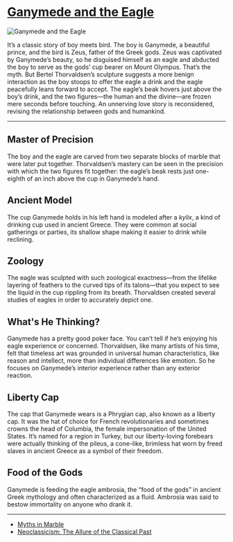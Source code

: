 # [Ganymede and the Eagle](http://artstories.artsmia.org/#/o/1629)
![Ganymede and the Eagle](http://api.artsmia.org/images/1629/large.jpg)

It’s a classic story of boy meets bird. The boy is Ganymede, a beautiful prince, and the bird is Zeus, father of the Greek gods. Zeus was captivated by Ganymede’s beauty, so he disguised himself as an eagle and abducted the boy to serve as the gods’ cup bearer on Mount Olympus. That’s the myth. But Bertel Thorvaldsen’s sculpture suggests a more benign interaction as the boy stoops to offer the eagle a drink and the eagle peacefully leans forward to accept. The eagle’s beak hovers just above the boy’s drink, and the two figures—the human and the divine—are frozen mere seconds before touching. An unnerving love story is reconsidered, revising the relationship between gods and humankind.  

---

## Master of Precision

The boy and the eagle are carved from two separate blocks of marble that were later put together. Thorvaldsen’s mastery can be seen in the precision with which the two figures fit together: the eagle’s beak rests just one-eighth of an inch above the cup in Ganymede’s hand. 

## Ancient Model

The cup Ganymede holds in his left hand is modeled after a *kylix*, a kind of drinking cup used in ancient Greece. They were common at social gatherings or parties, its shallow shape making it easier to drink while reclining.

## Zoology

The eagle was sculpted with such zoological exactness—from the lifelike layering of feathers to the curved tips of its talons—that you expect to see the liquid in the cup rippling from its breath. Thorvaldsen created several studies of eagles in order to accurately depict one.

## What's He Thinking?

Ganymede has a pretty good poker face. You can’t tell if he’s enjoying his eagle experience or concerned. Thorvaldsen, like many artists of his time, felt that timeless art was grounded in universal human characteristics, like reason and intellect, more than individual differences like emotion. So he focuses on Ganymede’s interior experience rather than any exterior reaction.

## Liberty Cap

The cap that Ganymede wears is a Phrygian cap, also known as a liberty cap. It was the hat of choice for French revolutionaries and sometimes crowns the head of Columbia, the female impersonation of the United States. It’s named for a region in Turkey, but our liberty-loving forebears were actually thinking of the pileus, a cone-like, brimless hat worn by freed slaves in ancient Greece as a symbol of their freedom.

## Food of the Gods

Ganymede is feeding the eagle ambrosia, the “food of the gods” in ancient Greek mythology and often characterized as a fluid. Ambrosia was said to bestow immortality on anyone who drank it.

---

* [Myths in Marble](../stories/myths-in-marble.md)
* [Neoclassicism: The Allure of the Classical Past](../stories/neoclassicism-the-allure-of-the-classical-past.md)
